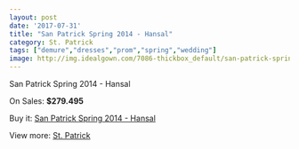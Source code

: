 ```yaml
---
layout: post
date: '2017-07-31'
title: "San Patrick Spring 2014 - Hansal"
category: St. Patrick
tags: ["demure","dresses","prom","spring","wedding"]
image: http://img.idealgown.com/7086-thickbox_default/san-patrick-spring-2014-hansal.jpg
---
```

San Patrick Spring 2014 - Hansal

On Sales: **$279.495**
<a href="https://www.idealgown.com/en/st-patrick/3015-san-patrick-spring-2014-hansal.html"><amp-img layout="responsive" width="600" height="600" src="//img.idealgown.com/7086-thickbox_default/san-patrick-spring-2014-hansal.jpg" alt="San Patrick Spring 2014 - Hansal 0" /></a>
<a href="https://www.idealgown.com/en/st-patrick/3015-san-patrick-spring-2014-hansal.html"><amp-img layout="responsive" width="600" height="600" src="//img.idealgown.com/7088-thickbox_default/san-patrick-spring-2014-hansal.jpg" alt="San Patrick Spring 2014 - Hansal 1" /></a>
<a href="https://www.idealgown.com/en/st-patrick/3015-san-patrick-spring-2014-hansal.html"><amp-img layout="responsive" width="600" height="600" src="//img.idealgown.com/7087-thickbox_default/san-patrick-spring-2014-hansal.jpg" alt="San Patrick Spring 2014 - Hansal 2" /></a>

Buy it: [San Patrick Spring 2014 - Hansal](https://www.idealgown.com/en/st-patrick/3015-san-patrick-spring-2014-hansal.html "San Patrick Spring 2014 - Hansal")

View more: [St. Patrick](https://www.idealgown.com/en/36-st-patrick "St. Patrick")